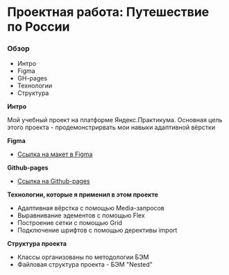 # Проектная работа: Путешествие по России

### Обзор
* Интро
* Figma
* GH-pages
* Технологии
* Структура

**Интро**

Мой учебный проект на платформе Яндекс.Практикума. Основная цель этого проекта - продемонстрирвать мои навыки адаптивной вёрстки

**Figma**

* [Ссылка на макет в Figma](https://www.figma.com/file/5S2WSbEFL6awjVWJ0NWL8Q/Sprint-3_-Russia-_-desktop-mobile?node-id=28503%3A0)

**Github-pages**

* [Ссылка на Github-pages](https://catfish7887.github.io/russian-travel/)

**Технологии, которые я применил в этом проекте**

* Адаптивная вёрстка с помощью Media-запросов
* Выравнивание эдементов с помощью Flex
* Построение сетки с помощью Grid
* Подключение шрифтов с помощью дерективы import

**Структура проекта**

* Классы организованы по методологии БЭМ
* Файловая структура проекта - БЭМ "Nested"
